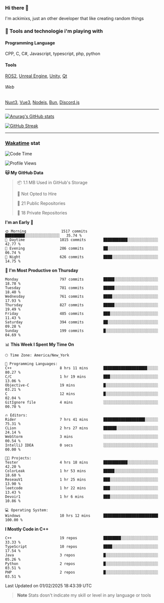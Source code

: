 ### Hi there 👋

I'm ackimixs, just an other developer that like creating random things

### 🧰 Tools and technologie i'm playing with

#### Programming Language
CPP, C, C#, Javascript, typescript, php, python

#### Tools
[ROS2](https://ros.org/), [Unreal Engine](https://www.unrealengine.com), [Unity](https://unity.com/), [Qt](https://www.qt.io/)

###### Web
[Nuxt3](https://nuxt.com/), [Vue3](https://vuejs.org/), [Nodejs](https://nodejs.org), [Bun](https://bun.sh/), [Discord.js](https://discord.js.org/)

---

[![Anurag's GitHub stats](https://github-readme-stats.vercel.app/api?username=ackimixs&show_icons=true&theme=github_dark&count_private=true)](https://github.com/anuraghazra/github-readme-stats)

[![GitHub Streak](https://github-readme-streak-stats.herokuapp.com?user=Ackimixs&theme=github-dark-blue&date_format=j%20M%5B%20Y%5D&mode=weekly)](https://git.io/streak-stats)

---
 
 ### [Wakatime](https://wakatime.com/) stat

<!--START_SECTION:waka-->
![Code Time](http://img.shields.io/badge/Code%20Time-1%2C412%20hrs%2027%20mins-blue)

![Profile Views](http://img.shields.io/badge/Profile%20Views-0-blue)

**🐱 My GitHub Data** 

> 📦 1.1 MB Used in GitHub's Storage 
 > 
> 🚫 Not Opted to Hire
 > 
> 📜 21 Public Repositories 
 > 
> 🔑 18 Private Repositories 
 > 
**I'm an Early 🐤** 

```text
🌞 Morning                1517 commits        █████████░░░░░░░░░░░░░░░░   35.74 % 
🌆 Daytime                1815 commits        ███████████░░░░░░░░░░░░░░   42.77 % 
🌃 Evening                286 commits         ██░░░░░░░░░░░░░░░░░░░░░░░   06.74 % 
🌙 Night                  626 commits         ████░░░░░░░░░░░░░░░░░░░░░   14.75 % 
```
📅 **I'm Most Productive on Thursday** 

```text
Monday                   797 commits         █████░░░░░░░░░░░░░░░░░░░░   18.78 % 
Tuesday                  781 commits         █████░░░░░░░░░░░░░░░░░░░░   18.40 % 
Wednesday                761 commits         ████░░░░░░░░░░░░░░░░░░░░░   17.93 % 
Thursday                 827 commits         █████░░░░░░░░░░░░░░░░░░░░   19.49 % 
Friday                   485 commits         ███░░░░░░░░░░░░░░░░░░░░░░   11.43 % 
Saturday                 394 commits         ██░░░░░░░░░░░░░░░░░░░░░░░   09.28 % 
Sunday                   199 commits         █░░░░░░░░░░░░░░░░░░░░░░░░   04.69 % 
```


📊 **This Week I Spent My Time On** 

```text
🕑︎ Time Zone: America/New_York

💬 Programming Languages: 
C++                      8 hrs 11 mins       ████████████████████░░░░░   80.27 % 
C/C                      1 hr 19 mins        ███░░░░░░░░░░░░░░░░░░░░░░   13.06 % 
Objective-C              19 mins             █░░░░░░░░░░░░░░░░░░░░░░░░   03.21 % 
C                        12 mins             █░░░░░░░░░░░░░░░░░░░░░░░░   02.04 % 
GitIgnore file           4 mins              ░░░░░░░░░░░░░░░░░░░░░░░░░   00.70 % 

🔥 Editors: 
Rider                    7 hrs 41 mins       ███████████████████░░░░░░   75.31 % 
CLion                    2 hrs 27 mins       ██████░░░░░░░░░░░░░░░░░░░   24.14 % 
WebStorm                 3 mins              ░░░░░░░░░░░░░░░░░░░░░░░░░   00.54 % 
IntelliJ IDEA            0 secs              ░░░░░░░░░░░░░░░░░░░░░░░░░   00.00 % 

🐱‍💻 Projects: 
Tester                   4 hrs 18 mins       ███████████░░░░░░░░░░░░░░   42.20 % 
ColorLeak                1 hr 53 mins        █████░░░░░░░░░░░░░░░░░░░░   18.60 % 
ReseauV1                 1 hr 25 mins        ███░░░░░░░░░░░░░░░░░░░░░░   13.90 % 
leetcode                 1 hr 22 mins        ███░░░░░░░░░░░░░░░░░░░░░░   13.43 % 
Devoir1                  1 hr 6 mins         ███░░░░░░░░░░░░░░░░░░░░░░   10.86 % 

💻 Operating System: 
Windows                  10 hrs 12 mins      █████████████████████████   100.00 % 
```

**I Mostly Code in C++** 

```text
C++                      19 repos            ████████░░░░░░░░░░░░░░░░░   33.33 % 
TypeScript               10 repos            ████░░░░░░░░░░░░░░░░░░░░░   17.54 % 
Java                     3 repos             █░░░░░░░░░░░░░░░░░░░░░░░░   05.26 % 
Python                   2 repos             █░░░░░░░░░░░░░░░░░░░░░░░░   03.51 % 
PHP                      2 repos             █░░░░░░░░░░░░░░░░░░░░░░░░   03.51 % 
```




 Last Updated on 01/02/2025 18:43:39 UTC
<!--END_SECTION:waka-->

> **Note**
> Stats dosn't indicate my skill or level in any language or tools
